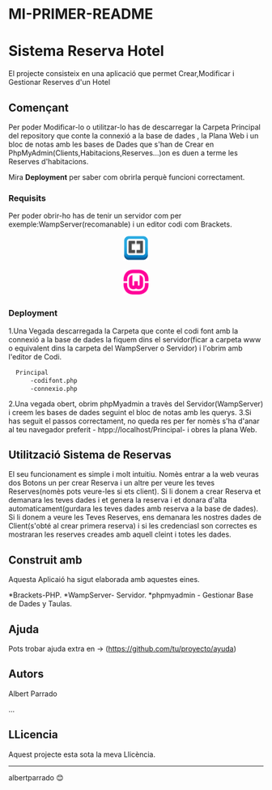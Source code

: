 # MI-PRIMER-README
<h1>Sistema Reserva Hotel</h1>

<p>El projecte consisteix en una aplicació que permet Crear,Modificar i Gestionar Reserves d'un Hotel<p>

## Començant

Per poder Modificar-lo o utilitzar-lo has de descarregar la Carpeta Principal del repository que conte la connexió a la base de dades , la Plana Web i un bloc de notas amb les bases de Dades que s'han de Crear en PhpMyAdmin(Clients,Habitacions,Reserves...)on es duen a terme les Reserves d'habitacions.

Mira **Deployment** per saber com obrirla perquè funcioni correctament.


### Requisits 

Per poder obrir-ho has de tenir un servidor com per exemple:WampServer(recomanable) i un editor codi com Brackets.
<p align="center" href="http://brackets.io/"><img  src="1200px-Brackets_Icon.svg.png" width="50" height="50"/p><p align="center"> <img src="descarga.png" width="50" height="50"/p> 


### Deployment
1.Una Vegada descarregada la Carpeta que conte el codi font amb la connexió a la base de dades la fiquem dins el servidor(ficar a carpeta www o equivalent dins la carpeta del WampServer o Servidor) i l'obrim amb l'editor de Codi.

      Principal
          -codifont.php
          -connexio.php
          
2.Una vegada obert, obrim phpMyadmin a travès del Servidor(WampServer) i creem les bases de dades seguint el bloc de notas amb les querys.
3.Si has seguit el passos correctament, no queda res per fer nomès s'ha d'anar al teu navegador preferit - htpp://localhost/Principal- i obres la plana Web.


## Utilització Sistema de Reservas
El seu funcionament es simple i molt intuitiu.
Nomès entrar a la web veuras dos Botons un per crear Reserva i un altre per veure les teves Reserves(nomès pots veure-les si ets client).
Si li donem a crear Reserva et demanara les teves dades i et genera la reserva i et donara d'alta automaticament(gurdara les teves dades amb reserva a la base de dades).
Si li donem a veure les Teves Reserves, ens demanara les nostres dades de Client(s'obté al crear primera reserva) i si les credenciasl son correctes es mostraran les reserves creades amb aquell cleint i totes les dades.


## Construit amb 

Aquesta Aplicaió ha sigut elaborada amb aquestes eines.

*Brackets-PHP. 
*WampServer- Servidor.
*phpmyadmin - Gestionar Base de Dades y Taulas.

## Ajuda 

Pots trobar ajuda extra en -> (https://github.com/tu/proyecto/ayuda)

## Autors 

<p>Albert Parrado</p>
...

## LLicencia 

<p>Aquest projecte esta sota la meva Llicència.</p>





-------------------------------------------------------------------------------------------------------------------------------------------------------------------------
 albertparrado 😊
